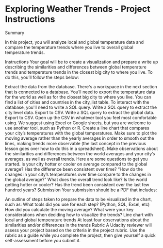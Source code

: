 <h1>Exploring Weather Trends - Project Instructions </h1>


Summary

In this project, you will analyze local and global temperature data and compare the temperature trends where you live to overall global temperature trends.

Instructions
Your goal will be to create a visualization and prepare a write up describing the similarities and differences between global temperature trends and temperature trends in the closest big city to where you live. To do this, you’ll follow the steps below:

Extract the data from the database. There's a workspace in the next section that is connected to a database. You’ll need to export the temperature data for the world as well as for the closest big city to where you live. You can find a list of cities and countries in the city_list table. To interact with the database, you'll need to write a SQL query.
Write a SQL query to extract the city level data. Export to CSV.
Write a SQL query to extract the global data. Export to CSV.
Open up the CSV in whatever tool you feel most comfortable using. We suggest using Excel or Google sheets, but you are welcome to use another tool, such as Python or R.
Create a line chart that compares your city’s temperatures with the global temperatures. Make sure to plot the moving average rather than the yearly averages in order to smooth out the lines, making trends more observable (the last concept in the previous lesson goes over how to do this in a spreadsheet).
Make observations about the similarities and differences between the world averages and your city’s averages, as well as overall trends. Here are some questions to get you started.
Is your city hotter or cooler on average compared to the global average? Has the difference been consistent over time?
“How do the changes in your city’s temperatures over time compare to the changes in the global average?”
What does the overall trend look like? Is the world getting hotter or cooler? Has the trend been consistent over the last few hundred years?
Submission
Your submission should be a PDF that includes:

An outline of steps taken to prepare the data to be visualized in the chart, such as:
What tools did you use for each step? (Python, SQL, Excel, etc)
How did you calculate the moving average?
What were your key considerations when deciding how to visualize the trends?
Line chart with local and global temperature trends
At least four observations about the similarities and/or differences in the trends
Rubric
A Udacity reviewer will assess your project based on the criteria in the project rubric. Use the rubric as a guide while you complete the project, then give yourself a quick self-assessment before you submit it.


